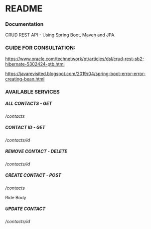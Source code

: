 # README

### Documentation

CRUD REST API - Using Spring Boot, Maven and JPA. 



### GUIDE FOR CONSULTATION:

 <https://www.oracle.com/technetwork/pt/articles/dsl/crud-rest-sb2-hibernate-5302424-ptb.html>

<https://javarevisited.blogspot.com/2019/04/spring-boot-error-error-creating-bean.html>



### AVAILABLE SERVICES



##### ALL CONTACTS - GET

*/contacts*



##### CONTACT ID - GET

*/contacts/id*



##### REMOVE CONTACT - DELETE

*/contacts/id*



##### CREATE CONTACT - POST

*/contacts* 

Ride Body



##### UPDATE CONTACT

*/contacts/id*

 